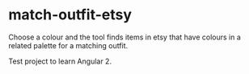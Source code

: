 # match-outfit-etsy
Choose a colour and the tool finds items in etsy that have colours in a related palette for a matching outfit.

Test project to learn Angular 2.